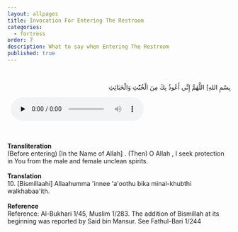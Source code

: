 ```yaml
---
layout: allpages
title: Invocation For Entering The Restroom
categories:
  - fortress
order: 7
description: What to say when Entering The Restroom
published: true
---
```


&nbsp;
<div class="arabictext" dir="RTL">

بِسْمِ اللهِ] اللَّهُمَّ إِنِّي أَعُوذُ بِكَ مِنَ الْخُبُْثِ وَالْخَبَائِثِ

</div>
&nbsp;


<audio controls  preload="none">
  <source src="{{ site.baseurl }}/audio/fortress/10.mp3" type="audio/mpeg">
Your browser does not support the audio element.
</audio>


&nbsp;
<div class="duaextra" tabindex="0">
<div><strong>Transliteration</strong></div>
<div class="extra">(Before entering) [In the Name of Allah] . (Then) O Allah , I seek protection in You from the male and female unclean spirits.</div>
</div>
&nbsp;
<div class="duaextra" tabindex="0">
<div><strong>Translation</strong></div>
<div class="extra">10. [Bismillaahi] Allaahumma 'innee 'a'oothu bika minal-khubthi walkhabaa'ith.</div>
</div>
&nbsp;
<div class="duaextra" tabindex="0">
<div><strong>Reference</strong></div>
<div class="extra">Reference: Al-Bukhari 1/45, Muslim 1/283. The addition of Bismillah at its beginning was reported by Said bin Mansur. See Fathul-Bari 1/244</div>
</div>
